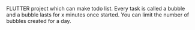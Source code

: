 FLUTTER project which can make todo list.  Every task is called a bubble and a bubble lasts for x minutes once started. You can limit the number of bubbles created for a day.
